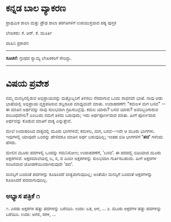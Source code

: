 # ಕನ್ನಡ ಬಾಲ ವ್ಯಾಕರಣ 

ಪ್ರಾಥಮಿಕ ಶಾಲಾ ಮತ್ತು ಪ್ರೌಢ ಶಾಲಾ ತರಗತಿಗಳಿಗೆ ಉಪಯುಕ್ತವಾದ ಪಠ್ಯ ಪುಸ್ತಕ

ಲೇಖಕರು: ಕೆ. ಆರ್. ಕೆ. ಮೂರ್ತಿ 

ವಾಹಿನಿ ಪ್ರಕಾಶನ 

---- 

**ಸೂಚನೆ:** ಗ್ರಂಥದ ಸ್ವಾಮ್ಯ ಲೇಖಕಕರಿಗೆ ಸೇರಿದ್ದು.

----

# ವಿಷಯ ಪ್ರವೇಶ 

ನಮ್ಮ ಮನಸ್ಸಿನಲ್ಲಿರುವ ಅಭಿಪ್ರಾಯವನ್ನು ಮತ್ತೊಬ್ಬರಿಗೆ ತಿಳಿಸಲು ನೆರವಾಗುವ ಒಂದು ಸಾಧನವೇ ಭಾಷೆ. ನಾವು ಆಡು ಭಾಷೆಯಲ್ಲಿ ಅಭಿಪ್ರಾಯ ವ್ಯಕ್ತಪಡಿಸುವ ಶಬ್ದರೂಪ ಮಾಧ್ಯಮವೇ ಮಾತು. ಉದಾಹರಣೆಗೆ: "ಕಮಲಳ ಮಗ ಬಸವ" -- ಈ ಮಾತಿನ ಅರ್ಥವನ್ನು ನಾವು ಸುಲಭವಾಗಿ ಗ್ರಹಿಸಬಲ್ಲೆವು. ಕಮಲ ಯಾರು? ಬಸವ ಯಾರು? ಅವರಿಬ್ಬರಿಗುರುವ ಸಂಬಂಧವೇನು? ಎಂಬುದು ನಮಗೆ ತಿಳಿದು ಬರುವುದು; ಇದು ಅರ್ಥಪೂರ್ಣವಾದ ಮಾತು. ಹೀಗೆ ಪೂರ್ಣವಾದ ಅರ್ಥವನ್ನು ಕೊಡುವ ಮಾತಿಗೆ ವಾಕ್ಯ ಎನ್ನುತ್ತೇವೆ.

ಮೇಲೆ ಉದಾಹರಿಸಿದ ವಾಕ್ಯದಲ್ಲಿ ಮೂರು ಭಾಗಗಳಿವೆ; ಕಮಳಲ, ಮಗ, ಬಸವ--ಇವೇ ಆ ಮೂರು ಭಾಗಗಳು. ಇವುಗಳಲ್ಲಿ ಯಾವುದೇ ಒಂದನ್ನು ಹೇಳಿದರೂ ಮಾತಿನ ಅರ್ಥ ಬರುವುದಿಲ್ಲ; ಇಂತಹ ಬಿಡಿ ಭಾಗಗಳಿಗೆ **'ಪದ'** ಗಳೆಂದು ಹೆಸರು. 

ಮೇಲಿನ ಮೂರು ಪದಗಳಲ್ಲಿ ಒಂದನ್ನು ಗಮನಿಸೋಣ; ಉದಾಹರಣೆಗೆ, 'ಬಸವ'. ಈ ಪದದಲ್ಲಿ ಬಿಡಿಯಾದ ಮೂರು ಅಕ್ಷರಗಳಿವೆ. ಅಕ್ಷರಮಾಲೆಯಲ್ಲಿ ಬ, ಸ, ವ ಎಂಬೀ ಅಕ್ಷರಗಳನ್ನು ಸುಲಭವಾಗಿ ಗುರ್ತಿಸಬಹುದು. ಹೀಗೆ ಅಕ್ಷರಗಳ ಸಂಜಸವಾದ ಜೋಡಣೆಯಿಂದಾಗಿರುವುದೇ 'ಪದ'. 

ಮನಸ್ಸಿಗೆ ಬಂದಂತೆ ಪದಗಳನ್ನು ಕೂಡಿಸಿದರೆ ವಾಕ್ಯವಾಗುವುದಿಲ್ಲ; ಅಂತೆಯೇ ಮನಸ್ಸಿಗೆ ಬಂದಂತೆ ಅಕ್ಷರಗಳನ್ನು ಕೂಡಿಸಿದರೆ ಪದವಾಗುವುದಿಲ್ಲ. 

## ಅಭ್ಯಾಸ ಪತ್ರಿಕೆ ೧ 

೧. ಎರಡು ಅಕ್ಷರಗಳ ಹತ್ತು ಪದಗಳನ್ನು ಬರೆಯಿರಿ. ಉದಾ: ಏತ, ಆಳ, ... 
೨. ಮೂರು ಅಕ್ಷರಗಳ ಹತ್ತು ಪದಗಳನ್ನು ಬರೆಯಿರಿ. ಉದಾ: ಅಗಸ, ಸರಳ, ...

